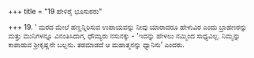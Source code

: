 +++
title = "19 ಹೇಳಿರೈ ಭೂಸುರರು"

+++
19. ' ಮರದ ಮೇಲೆ ಹಣ್ಣನ್ನಿರಿಸುವ ಉಪಾಯವನ್ನು ನೀವು ಯಾರಾದರೂ ಹೇಳುವಿರ ಎಂದು  ಬ್ರಾಹಣರನ್ನು  ಮತ್ತು ಮುನಿಗಳನ್ನೂ  ವಿನಂತಿಸಿದಾಗ, ಧೌಮ್ಯರು ನಸುನಕ್ಕು - 'ಇದನ್ನು ಹೇಳಲು ನಮ್ಮಿಂದ ಸಾಧ್ಯವಿಲ್ಲ. ನಿಮ್ಮನ್ನು ಕಾಪಾಡುವ ಶ್ರೀಕೃಷ್ಣನೇ ಬಲ್ಲನು. ತಡಮಾಡದೆ ಆ ಮಹಾತ್ಮನನ್ನು ಧ್ಯಾನಿಸು' ಎಂದರು.